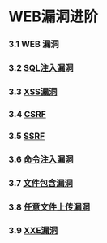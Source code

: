# WEB漏洞进阶

### 3.1 WEB 漏洞

### 3.2 [SQL注入漏洞](https://github.com/GhostWolfLab/APT-Individual-Combat-Guide/blob/main/Zh/%E7%AC%AC%E4%B8%89%E7%AB%A0/WEB%E6%BC%8F%E6%B4%9E%E8%BF%9B%E9%98%B6/SQL/SQL%E6%B3%A8%E5%85%A5%E6%BC%8F%E6%B4%9E.md)

### 3.3 [XSS漏洞](https://github.com/GhostWolfLab/APT-Individual-Combat-Guide/blob/main/Zh/%E7%AC%AC%E4%B8%89%E7%AB%A0/WEB%E6%BC%8F%E6%B4%9E%E8%BF%9B%E9%98%B6/XSS/XSS%E6%BC%8F%E6%B4%9E.md)

### 3.4 [CSRF](https://github.com/GhostWolfLab/APT-Individual-Combat-Guide/blob/main/Zh/%E7%AC%AC%E4%B8%89%E7%AB%A0/WEB%E6%BC%8F%E6%B4%9E%E8%BF%9B%E9%98%B6/CSRF/CSRF.md)

### 3.5 [SSRF](https://github.com/GhostWolfLab/APT-Individual-Combat-Guide/blob/main/Zh/%E7%AC%AC%E4%B8%89%E7%AB%A0/WEB%E6%BC%8F%E6%B4%9E%E8%BF%9B%E9%98%B6/SSRF/SSRF.md)

### 3.6 [命令注入漏洞](https://github.com/GhostWolfLab/APT-Individual-Combat-Guide/blob/main/Zh/%E7%AC%AC%E4%B8%89%E7%AB%A0/WEB%E6%BC%8F%E6%B4%9E%E8%BF%9B%E9%98%B6/%E5%91%BD%E4%BB%A4%E6%B3%A8%E5%85%A5%E6%BC%8F%E6%B4%9E/%E5%91%BD%E4%BB%A4%E6%B3%A8%E5%85%A5%E6%BC%8F%E6%B4%9E.md)

### 3.7 [文件包含漏洞](https://github.com/GhostWolfLab/APT-Individual-Combat-Guide/blob/main/Zh/%E7%AC%AC%E4%B8%89%E7%AB%A0/WEB%E6%BC%8F%E6%B4%9E%E8%BF%9B%E9%98%B6/%E6%96%87%E4%BB%B6%E5%8C%85%E5%90%AB/%E6%96%87%E4%BB%B6%E5%8C%85%E5%90%AB.md)

### 3.8 [任意文件上传漏洞](https://github.com/GhostWolfLab/APT-Individual-Combat-Guide/blob/main/Zh/%E7%AC%AC%E4%B8%89%E7%AB%A0/WEB%E6%BC%8F%E6%B4%9E%E8%BF%9B%E9%98%B6/%E4%BB%BB%E6%84%8F%E6%96%87%E4%BB%B6%E4%B8%8A%E4%BC%A0/%E4%BB%BB%E6%84%8F%E6%96%87%E4%BB%B6%E4%B8%8A%E4%BC%A0.md)

### 3.9 [XXE漏洞](https://github.com/GhostWolfLab/APT-Individual-Combat-Guide/blob/main/Zh/%E7%AC%AC%E4%B8%89%E7%AB%A0/WEB%E6%BC%8F%E6%B4%9E%E8%BF%9B%E9%98%B6/XXE/XXE.md)
